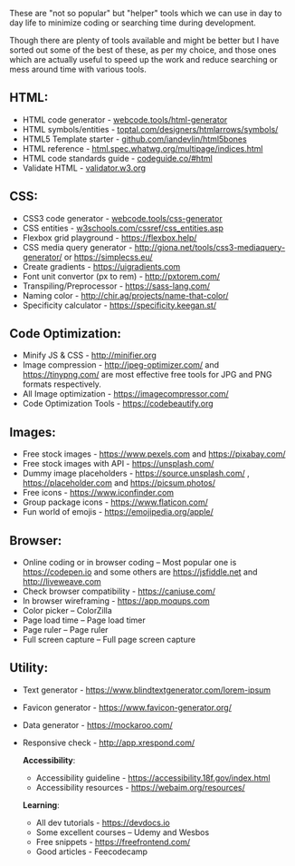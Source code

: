 These are "not so popular" but "helper" tools which we can use in day to day life to minimize coding or searching time during development.​

Though there are plenty of tools available and might be better but I have sorted out some of the best of these, as per my choice, and those ones which are actually useful to speed up the work and reduce searching or mess around time with various tools.

## HTML:
* HTML code generator - [webcode.tools/html-generator](https://webcode.tools/html-generator​)
* HTML symbols/entities - [toptal.com/designers/htmlarrows/symbols/](https://www.toptal.com/designers/htmlarrows/symbols/)
* HTML5 Template starter - [github.com/iandevlin/html5bones](https://github.com/iandevlin/html5bones​)
* HTML reference - [html.spec.whatwg.org/multipage/indices.html](https://html.spec.whatwg.org/multipage/indices.html#attributes-3​)
* HTML code standards guide - [codeguide.co/#html](https://codeguide.co/#html​)
* Validate HTML - [validator.w3.org](https://validator.w3.org)


## CSS:
* CSS3 code generator - [webcode.tools/css-generator](https://webcode.tools/css-generator/​)
* CSS entities - [w3schools.com/cssref/css_entities.asp](https://www.w3schools.com/cssref/css_entities.asp)
* Flexbox grid playground -  https://flexbox.help/
* CSS media query generator -  http://giona.net/tools/css3-mediaquery-generator/ or https://simplecss.eu/​
* Create gradients - https://uigradients.com​
* Font unit convertor (px to rem) - http://pxtorem.com/
* Transpiling/Preprocessor - https://sass-lang.com/​
* Naming color - http://chir.ag/projects/name-that-color/​
* Specificity calculator - https://specificity.keegan.st/


## Code Optimization​:
* Minify JS & CSS - http://minifier.org
* Image compression - http://jpeg-optimizer.com/ and  https://tinypng.com/ are most effective free tools for JPG and PNG formats respectively.​
* All Image optimization - https://imagecompressor.com/​
* Code Optimization Tools - https://codebeautify.org
 ​

## Images:
* Free stock images - https://www.pexels.com  and https://pixabay.com/​
* Free stock images with API - https://unsplash.com/​
* Dummy image placeholders - https://source.unsplash.com/ , ​https://placeholder.com and https://picsum.photos/​
* Free icons - https://www.iconfinder.com​
* Group package icons - https://www.flaticon.com/​
* Fun world of emojis - https://emojipedia.org/apple/​


## Browser:
* Online coding or in browser coding – Most popular one is https://codepen.io  and some others are https://jsfiddle.net and  http://liveweave.com​
* Check browser compatibility - https://caniuse.com/​
* In browser wireframing - https://app.moqups.com​
* Color picker – ColorZilla​
* Page load time –  Page load timer 
* Page ruler – Page ruler​
* Full screen capture –  Full page screen capture


## Utility:
* Text generator - https://www.blindtextgenerator.com/lorem-ipsum​
* Favicon generator - https://www.favicon-generator.org/​
* Data generator - https://mockaroo.com/​
* Responsive check - http://app.xrespond.com/​

	**Accessibility**:
	* Accessibility guideline - https://accessibility.18f.gov/index.html​
	* Accessibility resources - https://webaim.org/resources/

	**Learning**:
	* All dev tutorials - https://devdocs.io​​
	* Some excellent courses – Udemy and  Wesbos
	* Free snippets - https://freefrontend.com/​
	* Good articles - Feecodecamp​


